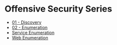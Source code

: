 <!-- TITLE: Home -->
<!-- SUBTITLE: A quick summary of Home -->

# Offensive Security Series
* [01 - Discovery](01-discovery/discovery)
* [02 - Enumeration](#)
* [Service Enumeration](02-enumeration/service-enumeration)
* [Web Enumeration](02-enumeration/web-enumeration)

